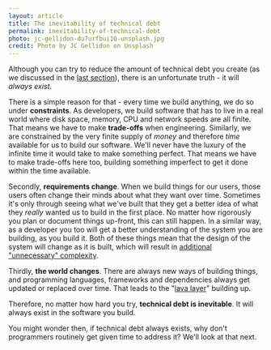 ```yaml
---
layout: article
title: The inevitability of technical debt
permalink: inevitability-of-technical-debt
photo: jc-gellidon-du7urfbui1Q-unsplash.jpg
credit: Photo by JC Gellidon on Unsplash
---
```


Although you can try to reduce the amount of technical debt you create (as we discussed in the [last section](creating-less-technical-debt)), there is an unfortunate truth - it will _always exist_.

There is a simple reason for that - every time we build anything, we do so under **constraints**. As developers, we build software that has to live in a real world where disk space, memory, CPU and network speeds are all finite. That means we have to make **trade-offs** when engineering. Similarly, we are constrained by the very finite supply of _money_ and therefore _time_ available for us to build our software. We'll never have the luxury of the infinite time it would take to make something perfect. That means we have to make trade-offs here too, building something imperfect to get it done within the time available.

Secondly, **requirements change**. When we build things for our users, those users often change their minds about what they want over time. Sometimes it's only through seeing what we've built that they get a better idea of what they _really_ wanted us to build in the first place. No matter how rigorously you plan or document things up-front, this can still happen. In a similar way, as a developer you too will get a better understanding of the system you are building, as you build it. Both of these things mean that the design of the system will change as it is built, which will result in [additional "unnecessary" complexity](types-of-technical-debt#unnecessary-complexity).

Thirdly, **the world changes**. There are always new ways of building things, and programming languages, frameworks and dependencies always get updated or replaced over time. That leads to the "[lava layer](types-of-technical-debt#lava-layer)" building up.

Therefore, no matter how hard you try, **technical debt is inevitable**. It will always exist in the software you build.

You might wonder then, if technical debt always exists, why don't programmers routinely get given time to address it? We'll look at that next.
